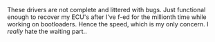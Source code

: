 These drivers are not complete and littered with bugs. Just functional enough to recover my ECU's after I've f-ed for the millionth time while working on bootloaders. Hence the speed, which is my only concern. I _really_ hate the waiting part..
